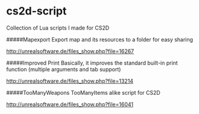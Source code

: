 # cs2d-script
Collection of Lua scripts I made for CS2D

#####Mapexport
Export map and its resources to a folder for easy sharing

http://unrealsoftware.de/files_show.php?file=16267


#####Improved Print
Basically, it improves the standard built-in print function (multiple arguments and tab support)

http://unrealsoftware.de/files_show.php?file=13214


#####TooManyWeapons
TooManyItems alike script for CS2D

http://unrealsoftware.de/files_show.php?file=16041

